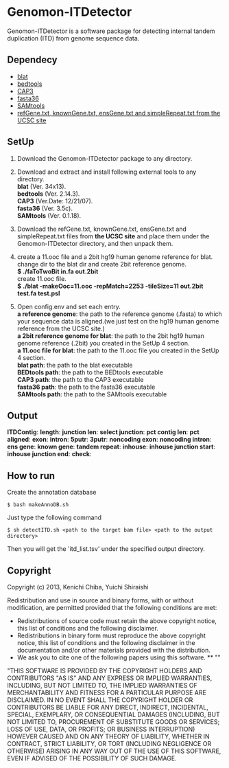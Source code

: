 Genomon-ITDetector
==================

Genomon-ITDetector is a software package for detecting internal tandem duplication (ITD) from genome sequence data.

Dependecy
----------

* [blat](http://genome.ucsc.edu/)
* [bedtools](https://code.google.com/p/bedtools/)
* [CAP3](http://seq.cs.iastate.edu/)
* [fasta36](http://faculty.virginia.edu/wrpearson/fasta/fasta36/)
* [SAMtools](http://samtools.sourceforge.net/)
* [refGene.txt, knownGene.txt, ensGene.txt and simpleRepeat.txt from the UCSC site](http://hgdownload.cse.ucsc.edu/goldenpath/hg19/database/)

SetUp
----------

1. Download the Genomon-ITDetector package to any directory.

2. Download and extract and install following external tools to any directory.  
  **blat**  (Ver. 34x13).  
  **bedtools** (Ver. 2.14.3).  
  **CAP3**  (Ver.Date: 12/21/07).  
  **fasta36** (Ver. 3.5c).  
  **SAMtools** (Ver. 0.1.18).  

3. Download the refGene.txt, knownGene.txt, ensGene.txt and simpleRepeat.txt files from **the UCSC site** and place them under the Genomon-ITDetector directory, and then unpack them.  

4. create a 11.ooc file and a 2bit hg19 human genome reference for blat.  
  change dir to the blat dir and create 2bit reference genome.  
  **$ ./faToTwoBit in.fa out.2bit**  
  create 11.ooc file.  
  **$ ./blat -makeOoc=11.ooc -repMatch=2253 -tileSize=11 out.2bit test.fa test.psl**  

5. Open config.env and set each entry.  
  **a reference genome**: the path to the reference genome (.fasta) to which your sequence data is aligned.(we just test on the hg19 human genome reference from the UCSC site.)  
  **a 2bit reference genome for blat**: the path to the 2bit hg19 human genome reference (.2bit) you created in the SetUp 4 section.  
  **a 11.ooc file for blat**: the path to the 11.ooc file you created in the SetUp 4 section.  
  **blat path**: the path to the blat executable  
  **BEDtools path**: the path to the BEDtools executable  
  **CAP3 path**: the path to the CAP3 executable  
  **fasta36 path**: the path to the fasta36 executable  
  **SAMtools path**: the path to the SAMtools executable  

Output
---
  **ITDContig**:
  **length**:
  **junction len**:
  **select junction**:
  **pct contig len**:
  **pct aligned**:
  **exon**:
  **intron**:
  **5putr**:
  **3putr**:
  **noncoding exon**:
  **noncoding intron**:
  **ens gene**:
  **known gene**:
  **tandem repeat**:
  **inhouse**:
  **inhouse junction start**:
  **inhouse junction end**:
  **check**:


How to run
---

Create the annotation database

    $ bash makeAnnoDB.sh

Just type the following command

    $ sh detectITD.sh <path to the target bam file> <path to the output directory>

Then you will get the 'itd_list.tsv' under the specified output directory.

Copyright
----------
Copyright (c) 2013, Kenichi Chiba, Yuichi Shiraishi

Redistribution and use in source and binary forms, with or without modification, are permitted provided that the following conditions are met:
  * Redistributions of source code must retain the above copyright notice, this list of conditions and the following disclaimer.
  * Redistributions in binary form must reproduce the above copyright notice, this list of conditions and the following disclaimer in the documentation and/or other materials provided with the distribution.
  * We ask you to cite one of the following papers using this software.
  	** ""

"THIS SOFTWARE IS PROVIDED BY THE COPYRIGHT HOLDERS AND CONTRIBUTORS "AS IS" AND ANY EXPRESS OR IMPLIED WARRANTIES, INCLUDING, BUT NOT LIMITED TO, THE IMPLIED WARRANTIES OF MERCHANTABILITY AND FITNESS FOR A PARTICULAR PURPOSE ARE DISCLAIMED. IN NO EVENT SHALL THE COPYRIGHT HOLDER OR CONTRIBUTORS BE LIABLE FOR ANY DIRECT, INDIRECT, INCIDENTAL, SPECIAL, EXEMPLARY, OR CONSEQUENTIAL DAMAGES (INCLUDING, BUT NOT LIMITED TO, PROCUREMENT OF SUBSTITUTE GOODS OR SERVICES; LOSS OF USE, DATA, OR PROFITS; OR BUSINESS INTERRUPTION) HOWEVER CAUSED AND ON ANY THEORY OF LIABILITY, WHETHER IN CONTRACT, STRICT LIABILITY, OR TORT (INCLUDING NEGLIGENCE OR OTHERWISE) ARISING IN ANY WAY OUT OF THE USE OF THIS SOFTWARE, EVEN IF ADVISED OF THE POSSIBILITY OF SUCH DAMAGE. 


